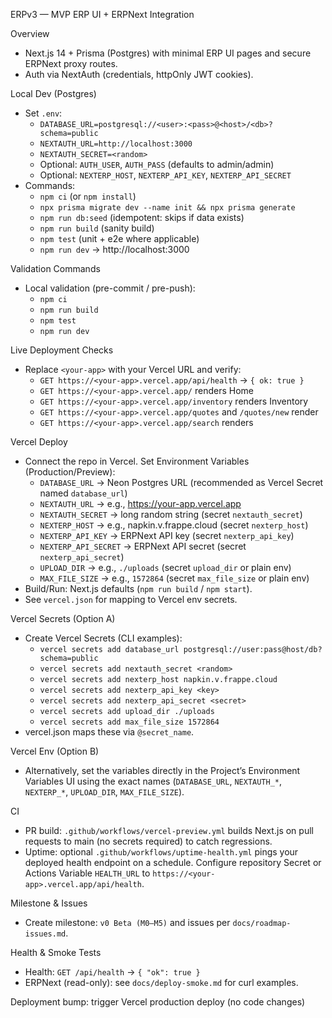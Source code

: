 ERPv3 — MVP ERP UI + ERPNext Integration

Overview

- Next.js 14 + Prisma (Postgres) with minimal ERP UI pages and secure ERPNext proxy routes.
- Auth via NextAuth (credentials, httpOnly JWT cookies).

Local Dev (Postgres)

- Set `.env`:
  - `DATABASE_URL=postgresql://<user>:<pass>@<host>/<db>?schema=public`
  - `NEXTAUTH_URL=http://localhost:3000`
  - `NEXTAUTH_SECRET=<random>`
  - Optional: `AUTH_USER`, `AUTH_PASS` (defaults to admin/admin)
  - Optional: `NEXTERP_HOST`, `NEXTERP_API_KEY`, `NEXTERP_API_SECRET`
- Commands:
  - `npm ci` (or `npm install`)
  - `npx prisma migrate dev --name init && npx prisma generate`
  - `npm run db:seed` (idempotent: skips if data exists)
  - `npm run build` (sanity build)
  - `npm test` (unit + e2e where applicable)
  - `npm run dev` → http://localhost:3000

Validation Commands

- Local validation (pre-commit / pre-push):
  - `npm ci`
  - `npm run build`
  - `npm test`
  - `npm run dev`

Live Deployment Checks

- Replace `<your-app>` with your Vercel URL and verify:
  - `GET https://<your-app>.vercel.app/api/health` → `{ ok: true }`
  - `GET https://<your-app>.vercel.app/` renders Home
  - `GET https://<your-app>.vercel.app/inventory` renders Inventory
  - `GET https://<your-app>.vercel.app/quotes` and `/quotes/new` render
  - `GET https://<your-app>.vercel.app/search` renders

Vercel Deploy

- Connect the repo in Vercel. Set Environment Variables (Production/Preview):
  - `DATABASE_URL` → Neon Postgres URL (recommended as Vercel Secret named `database_url`)
  - `NEXTAUTH_URL` → e.g., https://your-app.vercel.app
  - `NEXTAUTH_SECRET` → long random string (secret `nextauth_secret`)
  - `NEXTERP_HOST` → e.g., napkin.v.frappe.cloud (secret `nexterp_host`)
  - `NEXTERP_API_KEY` → ERPNext API key (secret `nexterp_api_key`)
  - `NEXTERP_API_SECRET` → ERPNext API secret (secret `nexterp_api_secret`)
  - `UPLOAD_DIR` → e.g., `./uploads` (secret `upload_dir` or plain env)
  - `MAX_FILE_SIZE` → e.g., `1572864` (secret `max_file_size` or plain env)
- Build/Run: Next.js defaults (`npm run build` / `npm start`).
- See `vercel.json` for mapping to Vercel env secrets.

Vercel Secrets (Option A)

- Create Vercel Secrets (CLI examples):
  - `vercel secrets add database_url postgresql://user:pass@host/db?schema=public`
  - `vercel secrets add nextauth_secret <random>`
  - `vercel secrets add nexterp_host napkin.v.frappe.cloud`
  - `vercel secrets add nexterp_api_key <key>`
  - `vercel secrets add nexterp_api_secret <secret>`
  - `vercel secrets add upload_dir ./uploads`
  - `vercel secrets add max_file_size 1572864`
- vercel.json maps these via `@secret_name`.

Vercel Env (Option B)

- Alternatively, set the variables directly in the Project’s Environment Variables UI using the exact names (`DATABASE_URL`, `NEXTAUTH_*`, `NEXTERP_*`, `UPLOAD_DIR`, `MAX_FILE_SIZE`).

CI

- PR build: `.github/workflows/vercel-preview.yml` builds Next.js on pull requests to main (no secrets required) to catch regressions.
- Uptime: optional `.github/workflows/uptime-health.yml` pings your deployed health endpoint on a schedule. Configure repository Secret or Actions Variable `HEALTH_URL` to `https://<your-app>.vercel.app/api/health`.

Milestone & Issues

- Create milestone: `v0 Beta (M0–M5)` and issues per `docs/roadmap-issues.md`.

Health & Smoke Tests

- Health: `GET /api/health` → `{ "ok": true }`
- ERPNext (read-only): see `docs/deploy-smoke.md` for curl examples.

Deployment bump: trigger Vercel production deploy (no code changes)
